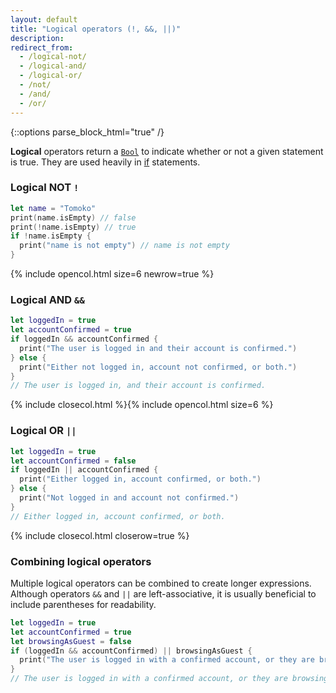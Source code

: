 ```yaml
---
layout: default
title: "Logical operators (!, &&, ||)"
description: 
redirect_from:
  - /logical-not/
  - /logical-and/
  - /logical-or/
  - /not/
  - /and/
  - /or/
---
```

{::options parse_block_html="true" /}

**Logical** operators return a [`Bool`](/bool) to indicate whether or not a given statement is true. They are used heavily in [if](/if) statements.

### Logical NOT `!`

```swift
let name = "Tomoko"
print(name.isEmpty) // false
print(!name.isEmpty) // true
if !name.isEmpty { 
  print("name is not empty") // name is not empty
}
```

{% include opencol.html size=6 newrow=true %}

### Logical AND `&&`

```swift
let loggedIn = true
let accountConfirmed = true
if loggedIn && accountConfirmed {
  print("The user is logged in and their account is confirmed.")
} else {
  print("Either not logged in, account not confirmed, or both.")
}
// The user is logged in, and their account is confirmed.
```

{% include closecol.html %}{% include opencol.html size=6 %}

### Logical OR `||`

```swift
let loggedIn = true
let accountConfirmed = false
if loggedIn || accountConfirmed {
  print("Either logged in, account confirmed, or both.")
} else {
  print("Not logged in and account not confirmed.")
}
// Either logged in, account confirmed, or both.
```

{% include closecol.html closerow=true %}

### Combining logical operators

Multiple logical operators can be combined to create longer expressions. Although operators `&&` and `||` are left-associative, it is usually beneficial to include parentheses for readability.

```swift
let loggedIn = true
let accountConfirmed = true
let browsingAsGuest = false
if (loggedIn && accountConfirmed) || browsingAsGuest {
  print("The user is logged in with a confirmed account, or they are browsing as guest.")
}
// The user is logged in with a confirmed account, or they are browsing as guest.
```
